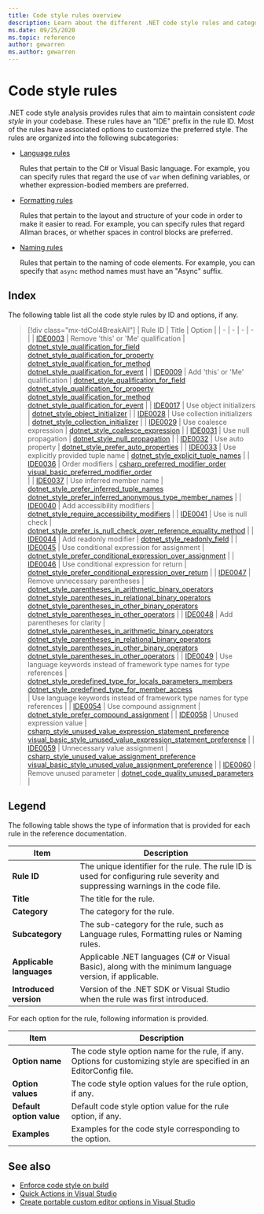 ```yaml
---
title: Code style rules overview
description: Learn about the different .NET code style rules and categories.
ms.date: 09/25/2020
ms.topic: reference
author: gewarren
ms.author: gewarren
---
```

# Code style rules

.NET code style analysis provides rules that aim to maintain consistent *code style* in your codebase. These rules have an "IDE" prefix in the rule ID. Most of the rules have associated options to customize the preferred style. The rules are organized into the following subcategories:

- [Language rules](language-rules.md)

   Rules that pertain to the C# or Visual Basic language. For example, you can specify rules that regard the use of `var` when defining variables, or whether expression-bodied members are preferred.

- [Formatting rules](formatting-rules.md)

   Rules that pertain to the layout and structure of your code in order to make it easier to read. For example, you can specify rules that regard Allman braces, or whether spaces in control blocks are preferred.

- [Naming rules](naming-rules.md)

   Rules that pertain to the naming of code elements. For example, you can specify that `async` method names must have an "Async" suffix.

## Index

The following table list all the code style rules by ID and options, if any.

> [!div class="mx-tdCol4BreakAll"]
> | Rule ID | Title | Option |
> | - | - | - | - |
> | [IDE0003](ide0003-ide0009.md) | Remove 'this' or 'Me' qualification | [dotnet_style_qualification_for_field](ide0003-ide0009.md#dotnet\_style\_qualification\_for_field)<br/> [dotnet_style_qualification_for_property](ide0003-ide0009.md#dotnet\_style\_qualification\_for_property)<br/> [dotnet_style_qualification_for_method](ide0003-ide0009.md#dotnet\_style\_qualification\_for_method)<br/> [dotnet_style_qualification_for_event](ide0003-ide0009.md#dotnet\_style\_qualification\_for_event) |
> | [IDE0009](ide0003-ide0009.md) | Add 'this' or 'Me' qualification | [dotnet_style_qualification_for_field](ide0003-ide0009.md#dotnet\_style\_qualification\_for_field)<br/> [dotnet_style_qualification_for_property](ide0003-ide0009.md#dotnet\_style\_qualification\_for_property)<br/> [dotnet_style_qualification_for_method](ide0003-ide0009.md#dotnet\_style\_qualification\_for_method)<br/> [dotnet_style_qualification_for_event](ide0003-ide0009.md#dotnet\_style\_qualification\_for_event) |
> | [IDE0017](ide0017.md) | Use object initializers | [dotnet_style_object_initializer](ide0017.md#dotnet\_style\_object_initializer) |
> | [IDE0028](ide0028.md) | Use collection initializers | [dotnet_style_collection_initializer](ide0028.md#dotnet\_style\_collection_initializer) |
> | [IDE0029](ide0029.md) | Use coalesce expression | [dotnet_style_coalesce_expression](ide0029.md#dotnet\_style\_coalesce\_expression) |
> | [IDE0031](ide0031.md) | Use null propagation | [dotnet_style_null_propagation](ide0031.md#dotnet\_style\_null\_propagation) |
> | [IDE0032](ide0032.md) | Use auto property | [dotnet_style_prefer_auto_properties](ide0032.md#dotnet\_style\_prefer\_auto\_properties) |
> | [IDE0033](ide0033.md) | Use explicitly provided tuple name | [dotnet_style_explicit_tuple_names](ide0033.md#dotnet\_style\_explicit\_tuple_names) |
> | [IDE0036](ide0036.md) | Order modifiers | [csharp_preferred_modifier_order](ide0036.md#csharp\_preferred\_modifier\_order)<br/> [visual_basic_preferred_modifier_order](ide0036.md#visual\_basic\_preferred\_modifier\_order)<br/> |
> | [IDE0037](ide0037.md) | Use inferred member name | [dotnet_style_prefer_inferred_tuple_names](ide0037.md#dotnet\_style\_prefer\_inferred\_tuple_names)<br/> [dotnet_style_prefer_inferred_anonymous_type_member_names](ide0037.md#dotnet\_style\_prefer\_inferred\_anonymous\_type\_member_names) |
> | [IDE0040](ide0040.md) | Add accessibility modifiers | [dotnet_style_require_accessibility_modifiers](ide0040.md#dotnet\_style\_require\_accessibility_modifiers) |
> | [IDE0041](ide0041.md) | Use is null check | [dotnet_style_prefer_is_null_check_over_reference_equality_method](ide0041.md#dotnet\_style\_prefer\_is\_null\_check\_over\_reference\_equality\_method) |
> | [IDE0044](ide0044.md) | Add readonly modifier | [dotnet_style_readonly_field](ide0044.md#dotnet\_style\_readonly\_field) |
> | [IDE0045](ide0045.md) | Use conditional expression for assignment | [dotnet_style_prefer_conditional_expression_over_assignment](ide0045.md#dotnet\_style\_prefer\_conditional\_expression\_over\_assignment) |
> | [IDE0046](ide0046.md) | Use conditional expression for return | [dotnet_style_prefer_conditional_expression_over_return](ide0046.md#dotnet\_style\_prefer\_conditional\_expression\_over\_return) |
> | [IDE0047](ide0047-ide0048.md) | Remove unnecessary parentheses | [dotnet_style_parentheses_in_arithmetic_binary_operators](ide0047-ide0048.md#dotnet\_style\_parentheses\_in\_arithmetic\_binary_operators)<br/> [dotnet_style_parentheses_in_relational_binary_operators](ide0047-ide0048.md#dotnet\_style\_parentheses\_in\_relational\_binary_operators)<br/> [dotnet_style_parentheses_in_other_binary_operators](ide0047-ide0048.md#dotnet\_style\_parentheses\_in\_other\_binary_operators)<br/> [dotnet_style_parentheses_in_other_operators](ide0047-ide0048.md#dotnet\_style\_parentheses\_in\_other_operators) |
> | [IDE0048](ide0047-ide0048.md) | Add parentheses for clarity | [dotnet_style_parentheses_in_arithmetic_binary_operators](ide0047-ide0048.md#dotnet\_style\_parentheses\_in\_arithmetic\_binary_operators)<br/> [dotnet_style_parentheses_in_relational_binary_operators](ide0047-ide0048.md#dotnet\_style\_parentheses\_in\_relational\_binary_operators)<br/> [dotnet_style_parentheses_in_other_binary_operators](ide0047-ide0048.md#dotnet\_style\_parentheses\_in\_other\_binary_operators)<br/> [dotnet_style_parentheses_in_other_operators](ide0047-ide0048.md#dotnet\_style\_parentheses\_in\_other_operators) |
> | [IDE0049](ide0049.md) | Use language keywords instead of framework type names for type references | [dotnet_style_predefined_type_for_locals_parameters_members](ide0049.md#dotnet\_style\_predefined\_type\_for\_locals\_parameters_members)<br/> [dotnet_style_predefined_type_for_member_access](ide0049.md#dotnet\_style\_predefined\_type\_for\_member_access)<br/> | Use language keywords instead of framework type names for type references |
> | [IDE0054](ide0054.md) | Use compound assignment | [dotnet_style_prefer_compound_assignment](ide0054.md#dotnet\_style\_prefer\_compound\_assignment) |
> | [IDE0058](ide0058.md) | Unused expression value | [csharp_style_unused_value_expression_statement_preference](ide0058.md#csharp\_style\_unused\_value\_expression\_statement_preference)<br/> [visual_basic_style_unused_value_expression_statement_preference](ide0058.md#visual\_basic\_style\_unused\_value\_expression\_statement_preference) |
> | [IDE0059](ide0059.md) | Unnecessary value assignment | [csharp_style_unused_value_assignment_preference](ide0059.md#csharp\_style\_unused\_value\_assignment\_preference)<br/> [visual_basic_style_unused_value_assignment_preference](ide0059.md#visual\_basic\_style\_unused\_value\_assignment\_preference) |
> | [IDE0060](ide0060.md) | Remove unused parameter | [dotnet_code_quality_unused_parameters](ide0060.md#dotnet\_code\_quality\_unused\_parameters) |

## Legend

The following table shows the type of information that is provided for each rule in the reference documentation.

|Item|Description|
|----------|-----------------|
| **Rule ID** |The unique identifier for the rule. The rule ID is used for configuring rule severity and suppressing warnings in the code file.|
| **Title** |The title for the rule.|
| **Category** | The category for the rule. |
| **Subcategory** | The sub-category for the rule, such as Language rules, Formatting rules or Naming rules. |
| **Applicable languages** |Applicable .NET languages (C# or Visual Basic), along with the minimum language version, if applicable.|
| **Introduced version** |Version of the .NET SDK or Visual Studio when the rule was first introduced.|

For each option for the rule, following information is provided.

|Item|Description|
|----------|-----------------|
| **Option name** |The code style option name for the rule, if any. Options for customizing style are specified in an EditorConfig file.|
| **Option values** |The code style option values for the rule option, if any.|
| **Default option value** |Default code style option value for the rule option, if any.
| **Examples** |Examples for the code style corresponding to the option.|

## See also

- [Enforce code style on build](../overview.md#code-style-analysis)
- [Quick Actions in Visual Studio](/visualstudio/ide/quick-actions)
- [Create portable custom editor options in Visual Studio](/visualstudio/ide/create-portable-custom-editor-options)
